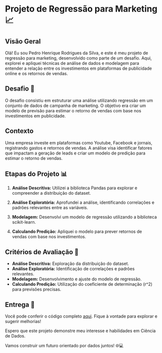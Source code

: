 # Projeto de Regressão para Marketing 📈

## Visão Geral
Olá! Eu sou Pedro Henrique Rodrigues da Silva, e este é meu projeto de regressão para marketing, desenvolvido como parte de um desafio. Aqui, explorei e apliquei técnicas de análise de dados e modelagem para entender a relação entre os investimentos em plataformas de publicidade online e os retornos de vendas.

## Desafio 🚀
O desafio consistiu em estruturar uma análise utilizando regressão em um conjunto de dados de campanha de marketing. O objetivo era criar um modelo de previsão para estimar o retorno de vendas com base nos investimentos em publicidade.

## Contexto
Uma empresa investe em plataformas como Youtube, Facebook e jornais, registrando gastos e retornos de vendas. A análise visa identificar fatores que impactam a geração de leads e criar um modelo de predição para estimar o retorno de vendas.

## Etapas do Projeto 📊
1. **Análise Descritiva:** Utilizei a biblioteca Pandas para explorar e compreender a distribuição do dataset.

2. **Análise Exploratória:** Aprofundei a análise, identificando correlações e padrões relevantes entre as variáveis.

3. **Modelagem:** Desenvolvi um modelo de regressão utilizando a biblioteca scikit-learn.

4. **Calculando Predição:** Apliquei o modelo para prever retornos de vendas com base nos investimentos.

## Critérios de Avaliação 📝
- **Análise Descritiva:** Exploração da distribuição do dataset.
- **Análise Exploratória:** Identificação de correlações e padrões relevantes.
- **Modelagem:** Desenvolvimento e ajuste do modelo de regressão.
- **Calculando Predição:** Utilização do coeficiente de determinação (r^2) para previsões precisas.

## Entrega 📆
Você pode conferir o código completo [aqui](https://colab.research.google.com/drive/12y4KYxZZkCvflmnyWUEbdyh-dhNr92C8?usp=sharing). Fique à vontade para explorar e sugerir melhorias!

Espero que este projeto demonstre meu interesse e habilidades em Ciência de Dados.

Vamos construir um futuro orientado por dados juntos! 🌐💻
